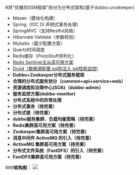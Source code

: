 #将"优雅的SSM框架"拆分为分布式架构(基于dubbo+zookeeper)
- Maven（模块化构建）
- Spring（IOC DI 声明式事务处理）
- SpringMVC（支持Restful风格）
- Hibernate Validate（参数校验）
- Mybatis（最少配置方案）
- Quartz时间调度
- Redis缓存（ProtoStuff序列化）
- [Redis Sentinel主从高可用方案](http://wosyingjun.iteye.com/blog/2289593)
- [Druid（数据源配置 sql防注入 sql性能监控)](http://wosyingjun.iteye.com/blog/2306139)
- **Dubbo+Zookeeper分布式服务框架**
- **合理的分布式服务划分（common+api+service+web）**
- **资源调度和治理中心(SOA)（dubbo-admin）**
- **服务监控方案(dubbo-monitor)**
- **分布式系统中的异常处理**
- **分布式事务（待完善）**
- **分布式锁（待完善）**
- **dubbo服务集群、负载均衡策略（待完善）**
- **Redis集群高可用方案（待完善）**
- **Zookeeper集群高可用方案（待完善）**
- **消息中间件 ActiveMQ 的引入（待完善）**
- **ActiveMQ 集群高可用方案（待完善）**
- **分布式文件系统（FastDFS）的引入（待完善）**
- **FastDFS集群高可用方案（待完善）**

###**架构图：**
![](http://i.imgur.com/q46ieis.png)
